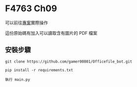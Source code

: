 # F4763 Ch09 #
可以前往[專案](https://replit.com/@flagtech/Officefilebot)實際操作

這份原始碼有加入可以讀取含有圖片的 PDF 檔案

## 安裝步驟


```
git clone https://github.com/gamer00801/Officefile_bot.git
```

```
pip install -r requirements.txt
```

```
執行 main.py
```
